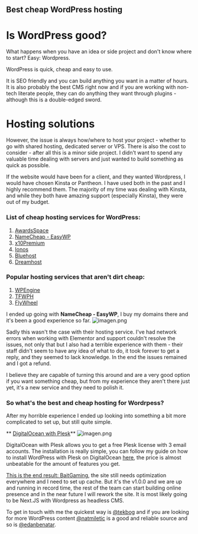 ## Best cheap WordPress hosting

# Is WordPress good?

What happens when you have an idea or side project and don't know where to start? Easy: Wordpress.

WordPress is quick, cheap and easy to use. 

It is SEO friendly and you can build anything you want in a matter of hours. It is also probably the best CMS right now and if you are working with non-tech literate people, they can do anything they want through plugins - although this is a double-edged sword.

# Hosting solutions

However, the issue is always how/where to host your project - whether to go with shared hosting, dedicated server or VPS. There is also the cost to consider - after all this is a minor side project. I didn't want to spend any valuable time dealing with servers and just wanted to build something as quick as possible.

If the website would have been for a client, and they wanted Wordpress, I would have chosen Kinsta or Pantheon. I have used both in the past and I highly recommend them. The majority of my time was dealing with Kinsta, and while they both have amazing support (especially Kinsta), they were out of my budget.

### List of cheap hosting services for WordPress:
1.  [AwardsSpace](https://www.awardspace.com/wordpress-hosting/) 
2.  [NameCheap - EasyWP](https://www.namecheap.com/wordpress/) 
3.  [x10Premium](https://x10hosting.com/) 
4. [Ionos](https://www.ionos.com/)
5. [Bluehost](https://www.bluehost.com/wordpress/wordpress-hosting#pricing-cards)
6. [Dreamhost](https://www.dreamhost.com/wordpress/shared-wp-hosting/)

### Popular hosting services that aren't dirt cheap:
1. [WPEngine](https://wpengine.com/plans/)
2. [TFWPH](https://tfwph.com/the-fastest-wordpress-hosting-price-comparison/#)
3. [FlyWheel](https://getflywheel.com/)

I ended up going with **NameCheap - EasyWP**, I buy my domains there and it's been a good experience so far. 
![imagen.png](https://cdn.hashnode.com/res/hashnode/image/upload/v1636069882388/n5EjW2hp0.png)

Sadly this wasn't the case with their hosting service. I've had network errors when working with Elementor and support couldn't resolve the issues, not only that but I also had a terrible experience with them - their staff didn't seem to have any idea of what to do, it took forever to get a reply, and they seemed to lack knowledge. In the end the issues remained and I got a refund.

I believe they are capable of turning this around and are a very good option if you want something cheap, but from my experience they aren't there just yet, it's a new service and they need to polish it.

### So what's the best and cheap hosting for Wordrpess?
After my horrible experience I ended up looking into something a bit more complicated to set up, but still quite simple.

** [DigitalOcean with Plesk](https://bognov.tech/how-to-install-wordpress-with-plesk-on-digitalocean)** 
![imagen.png](https://cdn.hashnode.com/res/hashnode/image/upload/v1636070419607/p-l9FKAHp.png)

DigitalOcean with Plesk allows you to get a free Plesk license with 3 email accounts. The installation is really simple, you can follow my guide on how to install WordPress with Plesk on DigitalOcean  [here](https://bognov.tech/how-to-install-wordpress-with-plesk-on-digitalocean), the price is almost unbeatable for the amount of features you get.

 [This is the end result: BaitGaming](https://baitgaming.com), the site still needs optimization everywhere and I need to set up cache. But it's the v1.0.0 and we are up and running in record time, the rest of the team can start building online presence and in the near future I will rework the site.
It is most likely going to be Next.JS with Wordpress as headless CMS.

To get in touch with me the quickest way is [@tekbog](https://twitter.com/tekbog) and if you are looking for more WordPress content [@natmiletic](https://twitter.com/natmiletic) is a good and reliable source and so is [@edanbenatar](https://twitter.com/edanbenatar).





